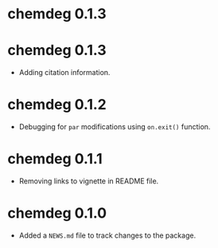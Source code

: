# chemdeg 0.1.3

# chemdeg 0.1.3

* Adding citation information.

# chemdeg 0.1.2

* Debugging for `par` modifications using `on.exit()` function.

# chemdeg 0.1.1

* Removing links to vignette in README file.

# chemdeg 0.1.0

* Added a `NEWS.md` file to track changes to the package.
